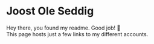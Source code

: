 # Joost Ole Seddig

Hey there, you found my readme. Good job! 🎉 \
This page hosts just a few links to my different accounts.
